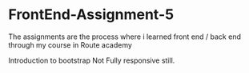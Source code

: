 # FrontEnd-Assignment-5

The assignments are the process where i learned front end / back end through my course in Route academy

Introduction to bootstrap Not Fully responsive still.
